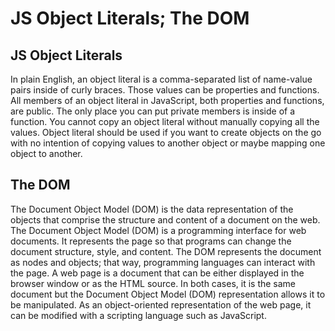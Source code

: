 # JS Object Literals; The DOM
## JS Object Literals
In plain English, an object literal is a comma-separated list of name-value pairs inside of curly braces. Those values can be properties and functions. All members of an object literal in JavaScript, both properties and functions, are public. The only place you can put private members is inside of a function. You cannot copy an object literal without manually copying all the values. Object literal should be used if you want to create objects on the go with no intention of copying values to another object or maybe mapping one object to another.
## The DOM
The Document Object Model (DOM) is the data representation of the objects that comprise the structure and content of a document on the web. The Document Object Model (DOM) is a programming interface for web documents. It represents the page so that programs can change the document structure, style, and content. The DOM represents the document as nodes and objects; that way, programming languages can interact with the page. A web page is a document that can be either displayed in the browser window or as the HTML source. In both cases, it is the same document but the Document Object Model (DOM) representation allows it to be manipulated. As an object-oriented representation of the web page, it can be modified with a scripting language such as JavaScript.